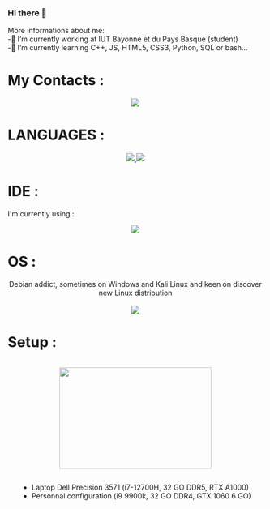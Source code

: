 ### Hi there 👋

<!--
**MaxMontouro/MaxMontouro** is a ✨ _special_ ✨ repository because its `README.md` (this file) appears on your GitHub profile.

Here are some ideas to get you started:


- 🔭 I’m currently working at IUT Bayonne et du Pays Basque
- 🌱 I’m currently learning C++, JS, HTML5, CSS3, Python, SQL or bash
- 👯 I’m looking to collaborate on ...
- 🤔 I’m looking for help with ...
- 💬 Ask me about ...
- 📫 How to reach me: ...
- 😄 Pronouns: ...
- ⚡ Fun fact: ...
-->
More informations about me:  
-🔭 I’m currently working at IUT Bayonne et du Pays Basque (student)   
-🌱 I’m currently learning C++, JS, HTML5, CSS3, Python, SQL or bash...  

<h1> My Contacts : </h1> 
<p align="center">
  <a href="https://skillicons.dev">
    <img src="https://skillicons.dev/icons?i=linkedin,instagram,github,discord,gmail" />
  </a>
</p>

<h1> LANGUAGES : </h1> 
<p align="center">
  <a href="https://skillicons.dev">
    <img src="https://skillicons.dev/icons?i=c,cpp,py,php,java,mysql,linux,powershell&theme=dark" />  
    <img src="https://skillicons.dev/icons?i=html,css,js,git&theme=dark" />  
  </a>
</p>

<h1> IDE : </h1> 
I'm currently using :  
<p align="center">
  <a href="https://skillicons.dev">
    <img src="https://skillicons.dev/icons?i=vscode,idea,qt&theme=dark" />  
  </a>
</p>

<h1> OS : </h1> 
<p align="center">
   Debian addict, sometimes on Windows and Kali Linux and keen on discover new Linux distribution <br><br>
  <a href="https://skillicons.dev">
  <img src="https://skillicons.dev/icons?i=linux,powershell&theme=dark" />
  </a>
</p>


<h1> Setup : </h1>
<div style="display:flex;flex-direction:column;align-items:center;justify-content:center;">
  <p align="right">
    <img src="https://github.com/MaxMontouro/MaxMontouro/assets/119320172/b174b38b-0f86-4415-a136-21dc6b299de8" width=300 height=200 />
  </p>
  <ul>
    <li>Laptop Dell Precision 3571 (i7-12700H, 32 GO DDR5, RTX A1000)</li>  
    <li>Personnal configuration (i9 9900k, 32 GO DDR4, GTX 1060 6 GO)</li>
  </ul>
</div>
